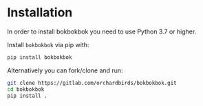 # Installation

In order to install bokbokbok you need to use Python 3.7 or higher.

Install `bokbokbok` via pip with:

```bash
pip install bokbokbok
```

Alternatively you can fork/clone and run:

```bash
git clone https://gitlab.com/orchardbirds/bokbokbok.git
cd bokbokbok
pip install .
```